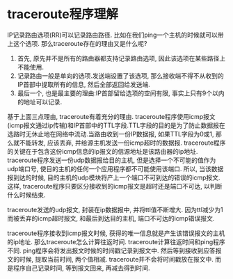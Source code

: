 traceroute程序理解
==================================

IP记录路由选项(RR)可以记录路由路径. 比如在我们ping一个主机的时候就可以带上这个选项. 那么traceroute存在的理由又是什么呢?

1. 首先, 原先并不是所有的路由器都支持记录路由选项, 因此该选项在某些路径上不能使用.
2. 记录路由一般是单向的选项.发送端设置了该选项, 那么接收端不得不从收到的IP首部中提取所有的信息, 然后全部返回给发送端.
3. 最后一个, 也是最主要的理由:IP首部留给选项的空间有限, 事实上只有9个以内的地址可以记录.

基于上面三点理由, traceroute有着充分的理由.
traceroute程序使用icmp报文(icmp报文通过ip传输)和IP首部中的TTL字段.TTL字段的目的是为了防止数据报在选路时无休止地在网络中流动.当路由收到一份IP数据报, 如果TTL字段为0或1, 那么就不能转发, 应该丢弃, 并给源主机发送一份icmp超时的数据报. traceroute程序的关键在于包含这份icmp信息的ip报文的信源地址是该路由器的ip地址.
traceroute程序发送一份udp数据报给目的主机, 但是选择一个不可能的值作为udp端口号, 使目的主机的任何一个应用程序都不可能使用该端口. 所以, 当该数据报到达的时候, 目的主机的udp模块将产上一个端口不可到达的错误的icmp报文. 这样, traceroute程序只要区分接收到的icmp报文是超时还是端口不可达, 以判断什么时候结束.

traceroute发送的udp报文, 封装在ip数据报中, 并将ttl值不断增大. 因为ttl减少为1而被丢弃的icmp超时报文, 和最后到达目的主机, 端口不可达的icmp错误报文.

traceroute程序接收到icmp报文时候, 获得的唯一信息就是产生该错误报文的主机的ip地址. 那么traceroute怎么计算往返时间. traceroute计算往返时间和ping程序不同. ping程序会将发出报文时候的时间戳记录到报文中. 然后等到接收到应答报文的时候, 提取当前时间, 两个值相减.
traceroute并不会将时间戳放在报文中. 而是程序自己记录时间, 等到报文回来, 再减去得到时间.